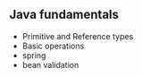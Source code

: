 ## Java fundamentals

* Primitive and Reference types
* Basic operations
* spring
* bean validation
